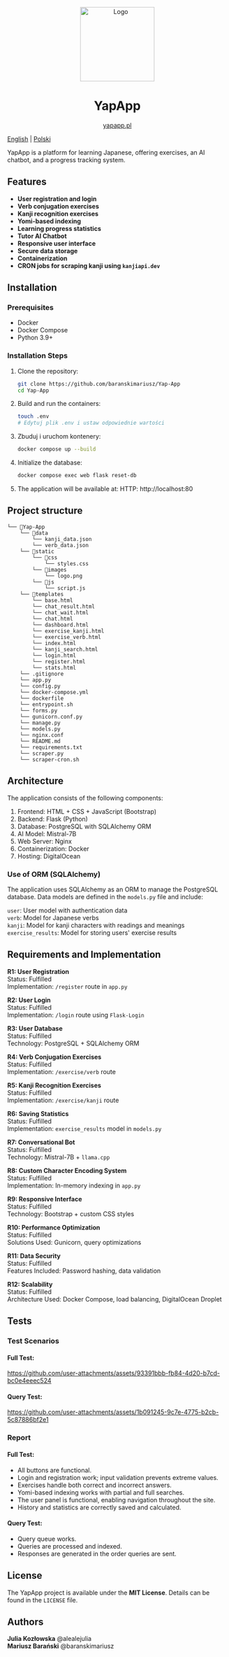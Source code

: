 <p align="center">
  <a href="http://yapapp.pl"><img src="http://www.yapapp.pl/static/images/logo-2.png" alt="Logo" height=170></a>
</p>

<h1 align="center">YapApp</h1>

<p align="center"><a href="http://yapapp.pl/">yapapp.pl</a></p>

<div align="center">

</div>

[English](README.md) | [Polski](README-pl.md)

YapApp is a platform for learning Japanese, offering exercises, an AI chatbot, and a progress tracking system.

## Features

- **User registration and login**
- **Verb conjugation exercises**
- **Kanji recognition exercises**
- **Yomi-based indexing**
- **Learning progress statistics**
- **Tutor AI Chatbot**
- **Responsive user interface**
- **Secure data storage**
- **Containerization**
- **CRON jobs for scraping kanji using `kanjiapi.dev`**

## Installation

### Prerequisites

- Docker
- Docker Compose
- Python 3.9+

### Installation Steps

1. Clone the repository:
   ```bash
   git clone https://github.com/baranskimariusz/Yap-App
   cd Yap-App
   ```
2. Build and run the containers:
   ```bash
   touch .env
   # Edytuj plik .env i ustaw odpowiednie wartości
   ```
3. Zbuduj i uruchom kontenery:
   ```bash
   docker compose up --build
   ```
4. Initialize the database:
   ```bash
   docker compose exec web flask reset-db
   ```
5. The application will be available at:
   HTTP: http://localhost:80

## Project structure

```
└── 📁Yap-App
    └── 📁data
        └── kanji_data.json
        └── verb_data.json
    └── 📁static
        └── 📁css
            └── styles.css
        └── 📁images
            └── logo.png
        └── 📁js
            └── script.js
    └── 📁templates
        └── base.html
        └── chat_result.html
        └── chat_wait.html
        └── chat.html
        └── dashboard.html
        └── exercise_kanji.html
        └── exercise_verb.html
        └── index.html
        └── kanji_search.html
        └── login.html
        └── register.html
        └── stats.html
    └── .gitignore
    └── app.py
    └── config.py
    └── docker-compose.yml
    └── dockerfile
    └── entrypoint.sh
    └── forms.py
    └── gunicorn.conf.py
    └── manage.py
    └── models.py
    └── nginx.conf
    └── README.md
    └── requirements.txt
    └── scraper.py
    └── scraper-cron.sh
```


## Architecture

The application consists of the following components:

1. Frontend: HTML + CSS + JavaScript (Bootstrap)
2. Backend: Flask (Python)
3. Database: PostgreSQL with SQLAlchemy ORM 
4. AI Model: Mistral-7B 
5. Web Server: Nginx 
6. Containerization: Docker 
7. Hosting: DigitalOcean 

### Use of ORM (SQLAlchemy)

The application uses SQLAlchemy as an ORM to manage the PostgreSQL database. Data models are defined in the `models.py` file and include:<br>

`user`: User model with authentication data<br>
`verb`: Model for Japanese verbs<br>
`kanji`: Model for kanji characters with readings and meanings<br>
`exercise_results`: Model for storing users' exercise results

## Requirements and Implementation

**R1: User Registration**<br>
Status: Fulfilled<br>
Implementation: `/register` route in `app.py`

**R2: User Login**<br>
Status: Fulfilled<br>
Implementation: `/login` route using `Flask-Login`

**R3: User Database**<br>
Status: Fulfilled<br>
Technology: PostgreSQL + SQLAlchemy ORM

**R4: Verb Conjugation Exercises**<br>
Status: Fulfilled<br>
Implementation: `/exercise/verb` route

**R5: Kanji Recognition Exercises**<br>
Status: Fulfilled<br>
Implementation: `/exercise/kanji` route

**R6: Saving Statistics**<br>
Status: Fulfilled<br>
Implementation: `exercise_results` model in `models.py`

**R7: Conversational Bot**<br>
Status: Fulfilled<br>
Technology: Mistral-7B + `llama.cpp`

**R8: Custom Character Encoding System**<br>
Status: Fulfilled<br>
Implementation: In-memory indexing in `app.py`

**R9: Responsive Interface**<br>
Status: Fulfilled<br>
Technology: Bootstrap + custom CSS styles

**R10: Performance Optimization**<br>
Status: Fulfilled<br>
Solutions Used: Gunicorn, query optimizations

**R11: Data Security**<br>
Status: Fulfilled<br>
Features Included: Password hashing, data validation

**R12: Scalability**<br>
Status: Fulfilled<br>
Architecture Used: Docker Compose, load balancing, DigitalOcean Droplet

## Tests

### Test Scenarios

#### Full Test:<br>
https://github.com/user-attachments/assets/93391bbb-fb84-4d20-b7cd-bc0e4eeec524

#### Query Test:<br>
https://github.com/user-attachments/assets/1b091245-9c7e-4775-b2cb-5c87886bf2e1

### Report

#### Full Test:
- All buttons are functional.
- Login and registration work; input validation prevents extreme values.
- Exercises handle both correct and incorrect answers.
- Yomi-based indexing works with partial and full searches.
- The user panel is functional, enabling navigation throughout the site.
- History and statistics are correctly saved and calculated.

#### Query Test:
- Query queue works.
- Queries are processed and indexed.
- Responses are generated in the order queries are sent.

## License

The YapApp project is available under the **MIT License**. Details can be found in the `LICENSE` file.

## Authors

**Julia Kozłowska** @alealejulia <br>
**Mariusz Barański** @baranskimariusz 

